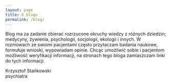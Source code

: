 ```yaml
---
layout: page
title: O blogu
permalink: /blog/
---
```


Blog ma za zadanie zbierać rozrzucone okruchy wiedzy z różnych dziedzin; medycyny, żywienia, psychologii, socjologii, ekologii i innych.
W rozmowach ze swoimi pacjentami często przytaczam badania naukowe, formułuje wnioski, wypowiadam opinie.
Chcąc umożliwić sobie i pacjentom możliwość weryfikacji informacji, na stronach tego bloga zamiaszczam linki do tych informacji.

Krzysztof Stańkowski<br>
psychiatra
